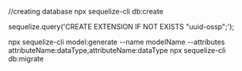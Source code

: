 //creating database
npx sequelize-cli db:create

sequelize.query('CREATE EXTENSION IF NOT EXISTS "uuid-ossp";');

npx sequelize-cli model:generate --name modelName --attributes attributeName:dataType,attributeName:dataType
npx sequelize-cli db:migrate